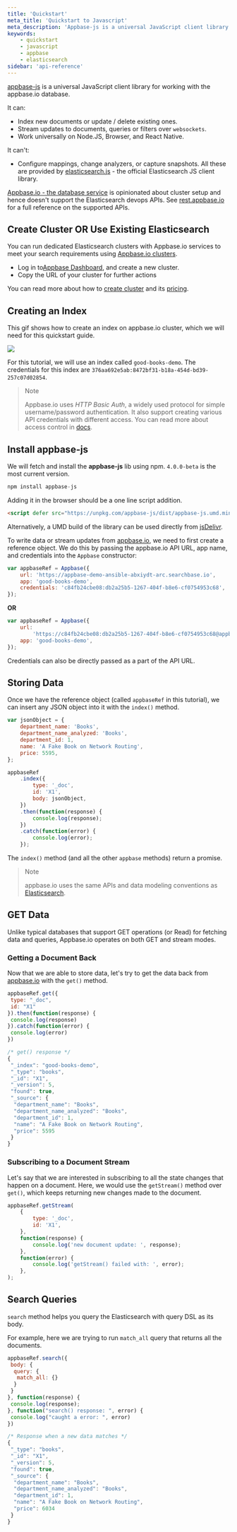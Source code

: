 ```yaml
---
title: 'Quickstart'
meta_title: 'Quickstart to Javascript'
meta_description: 'Appbase-js is a universal JavaScript client library for working with the appbase.io database.'
keywords:
    - quickstart
    - javascript
    - appbase
    - elasticsearch
sidebar: 'api-reference'
---
```


[appbase-js](https://github.com/appbaseio/appbase-js) is a universal JavaScript client library for working with the appbase.io database.

It can:

-   Index new documents or update / delete existing ones.
-   Stream updates to documents, queries or filters over `websockets`.
-   Work universally on Node.JS, Browser, and React Native.

It can't:

-   Configure mappings, change analyzers, or capture snapshots. All these are provided by [elasticsearch.js](https://www.elastic.co/guide/en/elasticsearch/client/javascript-api/current/index.html) - the official Elasticsearch JS client library.

[Appbase.io - the database service](https://appbase.io) is opinionated about cluster setup and hence doesn't support the Elasticsearch devops APIs. See [rest.appbase.io](https://rest.appbase.io) for a full reference on the supported APIs.

## Create Cluster OR Use Existing Elasticsearch

You can run dedicated Elasticsearch clusters with Appbase.io services to meet your search requirements using [Appbase.io clusters](/docs/hosting/clusters/).

-   Log in to[Appbase Dashboard](https://dashboard.appbase.io), and create a new cluster.
-   Copy the URL of your cluster for further actions

You can read more about how to [create cluster](/docs/hosting/clusters/) and its [pricing](https://appbase.io/pricing/).

## Creating an Index

This gif shows how to create an index on appbase.io cluster, which we will need for this quickstart guide.

![](https://www.dropbox.com/s/qa5nazj2ajaskr6/wky0vrsPPB.gif?raw=1)

For this tutorial, we will use an index called `good-books-demo`. The credentials for this index are `376aa692e5ab:8472bf31-b18a-454d-bd39-257c07d02854`.

> Note <i class="fa fa-info-circle"></i>
>
> Appbase.io uses _HTTP Basic Auth_, a widely used protocol for simple username/password authentication. It also support creating various API credentials with different access. You can read more about access control in [docs](/docs/security/credentials/).

## Install appbase-js

We will fetch and install the **appbase-js** lib using npm. `4.0.0-beta` is the most current version.

```js
npm install appbase-js
```

Adding it in the browser should be a one line script addition.

```html
<script defer src="https://unpkg.com/appbase-js/dist/appbase-js.umd.min.js"></script>
```

Alternatively, a UMD build of the library can be used directly from [jsDelivr](https://cdn.jsdelivr.net/npm/appbase-js/dist/).

To write data or stream updates from [appbase.io](https://appbase.io), we need to first create a reference object. We do this by passing the appbase.io API URL, app name, and credentials into the `Appbase` constructor:

```js
var appbaseRef = Appbase({
	url: 'https://appbase-demo-ansible-abxiydt-arc.searchbase.io',
	app: 'good-books-demo',
	credentials: 'c84fb24cbe08:db2a25b5-1267-404f-b8e6-cf0754953c68',
});
```

**OR**

```js
var appbaseRef = Appbase({
	url:
		'https://c84fb24cbe08:db2a25b5-1267-404f-b8e6-cf0754953c68@appbase-demo-ansible-abxiydt-arc.searchbase.io',
	app: 'good-books-demo',
});
```

Credentials can also be directly passed as a part of the API URL.

## Storing Data

Once we have the reference object (called `appbaseRef` in this tutorial), we can insert any JSON object into it with the `index()` method.

```js
var jsonObject = {
	department_name: 'Books',
	department_name_analyzed: 'Books',
	department_id: 1,
	name: 'A Fake Book on Network Routing',
	price: 5595,
};
```

```js
appbaseRef
	.index({
		type: '_doc',
		id: 'X1',
		body: jsonObject,
	})
	.then(function(response) {
		console.log(response);
	})
	.catch(function(error) {
		console.log(error);
	});
```

The `index()` method (and all the other `appbase` methods) return a promise.

> Note <span class="fa fa-info-circle"></span>
>
> appbase.io uses the same APIs and data modeling conventions as [Elasticsearch](https://www.elastic.co/products/elasticsearch).

## GET Data

Unlike typical databases that support GET operations (or Read) for fetching data and queries, Appbase.io operates on both GET and stream modes.

### Getting a Document Back

Now that we are able to store data, let's try to get the data back from [appbase.io](https://appbase.io) with the `get()` method.

```js
appbaseRef.get({
 type: "_doc",
 id: "X1"
}).then(function(response) {
 console.log(response)
}).catch(function(error) {
 console.log(error)
})

/* get() response */
{
 "_index": "good-books-demo",
 "_type": "books",
 "_id": "X1",
 "_version": 5,
 "found": true,
 "_source": {
  "department_name": "Books",
  "department_name_analyzed": "Books",
  "department_id": 1,
  "name": "A Fake Book on Network Routing",
  "price": 5595
 }
}
```

### Subscribing to a Document Stream

Let's say that we are interested in subscribing to all the state changes that happen on a document. Here, we would use the `getStream()` method over `get()`, which keeps returning new changes made to the document.

```js
appbaseRef.getStream(
	{
		type: '_doc',
		id: 'X1',
	},
	function(response) {
		console.log('new document update: ', response);
	},
	function(error) {
		console.log('getStream() failed with: ', error);
	},
);
```

## Search Queries

`search` method helps you query the Elasticsearch with query DSL as its body.

For example, here we are trying to run `match_all` query that returns all the documents.

```js
appbaseRef.search({
 body: {
  query: {
   match_all: {}
  }
 }
}, function(response) {
 console.log(response);
}, function("search() response: ", error) {
 console.log("caught a error: ", error)
})

/* Response when a new data matches */
{
 "_type": "books",
 "_id": "X1",
 "_version": 5,
 "found": true,
 "_source": {
  "department_name": "Books",
  "department_name_analyzed": "Books",
  "department_id": 1,
  "name": "A Fake Book on Network Routing",
  "price": 6034
 }
}
```
